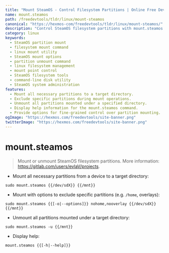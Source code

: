 ```yaml
---
title: "Mount SteamOS - Control Filesystem Partitions | Online Free DevTools by Hexmos"
name: mount.steamos
path: /freedevtools/tldr/linux/mount-steamos
canonical: "https://hexmos-com/freedevtools/tldr/linux/mount-steamos/"
description: "Control SteamOS filesystem partitions with mount.steamos. Mount and unmount partitions, exclude specific partitions, and display help information. Free online tool, no registration required."
category: linux
keywords:
  - SteamOS partition mount
  - filesystem mount command
  - linux mount utility
  - SteamOS mount options
  - partition unmount command
  - linux filesystem management
  - mount point control
  - SteamOS filesystem tools
  - command-line disk utility
  - SteamOS system administration
features:
  - Mount all necessary partitions to a target directory.
  - Exclude specific partitions during mount operations.
  - Unmount all partitions mounted under a specified directory.
  - Display help information for the mount.steamos command.
  - Provide options for fine-grained control over partition mounting.
ogImage: "https://hexmos.com/freedevtools/site-banner.png"
twitterImage: "https://hexmos.com/freedevtools/site-banner.png"
---
```


# mount.steamos

> Mount or unmount SteamOS filesystem partitions.
> More information: <https://gitlab.com/users/evlaV/projects>.

- Mount all necessary partitions from a device to a target directory:

`sudo mount.steamos {{/dev/sdX}} {{/mnt}}`

- Mount with options to exclude specific partitions (e.g. `/home`, overlays):

`sudo mount.steamos {{[-o|--options]}} nohome,nooverlay {{/dev/sdX}} {{/mnt}}`

- Unmount all partitions mounted under a target directory:

`sudo mount.steamos -u {{/mnt}}`

- Display help:

`mount.steamos {{[-h|--help]}}`
